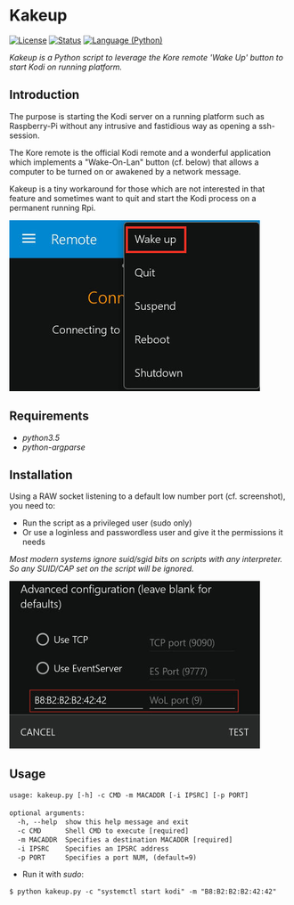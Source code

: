 Kakeup
=======

[![License](https://img.shields.io/badge/license-MIT-blue.svg?style=flat)](https://github.com/Ventto/kakeup/blob/master/LICENSE)
[![Status](https://img.shields.io/badge/status-experimental-orange.svg?style=flat)](https://github.com/Ventto/Kakeup/)
[![Language (Python)](https://img.shields.io/badge/powered_by-Python-yellow.svg)](https://www.python.org/)

*Kakeup is a Python script to leverage the Kore remote 'Wake Up' button to start Kodi on
running platform.*

Introduction
------------

The purpose is starting the Kodi server on a running platform such as
Raspberry-Pi without any intrusive and fastidious way as opening a ssh-session.

The Kore remote is the official Kodi remote and a wonderful application which
implements a "Wake-On-Lan" button (cf. below) that allows a computer to be turned on or
awakened by a network message.

Kakeup is a tiny workaround for those which are not interested in that feature
and sometimes want to quit and start the Kodi process on a permanent running Rpi.

![Screenshot of Kore](doc/kore-btn.jpg)


Requirements
------------

* *python3.5*
* *python-argparse*

Installation
------------

Using a RAW socket listening to a default low number port (cf. screenshot),
you need to:

* Run the script as a privileged user (sudo only)
* Or use a loginless and passwordless user and give it the permissions it needs

*Most modern systems ignore suid/sgid bits on scripts with any interpreter.<br />
So any SUID/CAP set on the script will be ignored.*

![Screenshot of Kore](doc/kore-cfg.jpg)

Usage
-----

```
usage: kakeup.py [-h] -c CMD -m MACADDR [-i IPSRC] [-p PORT]

optional arguments:
  -h, --help  show this help message and exit
  -c CMD      Shell CMD to execute [required]
  -m MACADDR  Specifies a destination MACADDR [required]
  -i IPSRC    Specifies an IPSRC address
  -p PORT     Specifies a port NUM, (default=9)

```

* Run it with *sudo*:

```
$ python kakeup.py -c "systemctl start kodi" -m "B8:B2:B2:B2:42:42"
```
